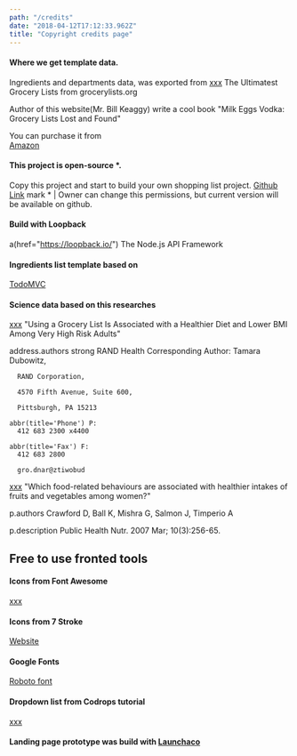 ```yaml
---
path: "/credits"
date: "2018-04-12T17:12:33.962Z"
title: "Copyright credits page"
---
```


#### Where we get template data.

Ingredients and departments data, was exported from
  [xxx](https://www.grocerylists.org/ultimatest/) The Ultimatest Grocery Lists from grocerylists.org



Author of this website(Mr. Bill Keaggy) write a cool book "Milk Eggs Vodka: Grocery Lists Lost and Found"


You can purchase it from  
  [Amazon](https://www.amazon.com/Milk-Eggs-Vodka-Grocery-Lists/dp/144031201X/)



#### This project is open-source *.


Copy this project and start to build your own shopping list project.
  [Github Link](https://github.com/GroceriStar/groceristar)
  mark *
  |  Owner can change this permissions, but current version will be available on github.



#### Build with Loopback
  a(href="https://loopback.io/") The Node.js API Framework



#### Ingredients list template based on
  [TodoMVC](https://todomvc.com/)


#### Science data based on this researches


  [xxx](https://www.ncbi.nlm.nih.gov/pmc/articles/PMC4430323/) "Using a Grocery List Is Associated with a Healthier Diet and Lower BMI Among Very High Risk Adults"

  address.authors
    strong RAND Health
      Corresponding Author: Tamara Dubowitz,

      RAND Corporation,

      4570 Fifth Avenue, Suite 600,

      Pittsburgh, PA 15213

    abbr(title='Phone') P:
      412 683 2300 x4400

    abbr(title='Fax') F:
      412 683 2800

      gro.dnar@ztiwobud



  [xxx](https://www.cambridge.org/core/journals/public-health-nutrition/article/which-foodrelated-behaviours-are-associated-with-healthier-intakes-of-fruits-and-vegetables-among-women/37F7EF55FA97B490311419A26E734268#) "Which food-related behaviours are associated with healthier intakes of fruits and vegetables among women?"

p.authors
 Crawford D, Ball K, Mishra G, Salmon J, Timperio A

p.description
 Public Health Nutr. 2007 Mar; 10(3):256-65.      


## Free to use fronted tools

#### Icons from Font Awesome
  [xxx](https://fontawesome.io/)

#### Icons from 7 Stroke
  [Website](http://themes-pixeden.com/font-demos/7-stroke/)

#### Google Fonts
  [Roboto font](https://fonts.google.com/specimen/Roboto)

#### Dropdown list from Codrops tutorial  
  [xxx](https://tympanus.net/codrops/2014/07/10/inspiration-for-custom-select-elements/)


#### Landing page prototype was build with [Launchaco](http://launchaco.com/)
